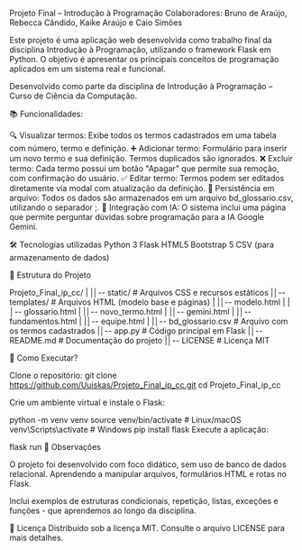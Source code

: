 Projeto Final – Introdução à Programação Colaboradores: Bruno de Araújo, Rebecca Cândido, Kaike Araújo e Caio Simões

Este projeto é uma aplicação web desenvolvida como trabalho final da disciplina Introdução à Programação, utilizando o framework Flask em Python. O objetivo é apresentar os principais conceitos de programação aplicados em um sistema real e funcional.

Desenvolvido como parte da disciplina de Introdução à Programação – Curso de Ciência da Computação.

📚 Funcionalidades:

🔍 Visualizar termos: Exibe todos os termos cadastrados em uma tabela com número, termo e definição. ➕ Adicionar termo: Formulário para inserir um novo termo e sua definição. Termos duplicados são ignorados. ❌ Excluir termo: Cada termo possui um botão "Apagar" que permite sua remoção, com confirmação do usuário. ✅ Editar termo: Termos podem ser editados diretamente via modal com atualização da definição. 📀 Persistência em arquivo: Todos os dados são armazenados em um arquivo bd_glossario.csv, utilizando o separador ;. 🤖 Integração com IA: O sistema inclui uma página que permite perguntar dúvidas sobre programação para a IA Google Gemini.

🛠️ Tecnologias utilizadas Python 3 Flask HTML5 Bootstrap 5 CSV (para armazenamento de dados)

📁 Estrutura do Projeto

Projeto_Final_ip_cc/ | |│-- static/ # Arquivos CSS e recursos estáticos |│-- templates/ # Arquivos HTML (modelo base e páginas) | |│-- modelo.html | |│-- glossario.html | |│-- novo_termo.html | |│-- gemini.html | |│-- fundamentos.html | |│-- equipe.html | |│-- bd_glossario.csv # Arquivo com os termos cadastrados |│-- app.py # Código principal em Flask |│-- README.md # Documentação do projeto |│-- LICENSE # Licença MIT

🚀 Como Executar?

Clone o repositório: git clone https://github.com/Uuiskas/Projeto_Final_ip_cc.git cd Projeto_Final_ip_cc

Crie um ambiente virtual e instale o Flask:

python -m venv venv
source venv/bin/activate  # Linux/macOS
venv\Scripts\activate     # Windows
pip install flask
Execute a aplicação:

flask run
📅 Observações

O projeto foi desenvolvido com foco didático, sem uso de banco de dados relacional. Aprendendo a manipular arquivos, formulários HTML e rotas no Flask.

Inclui exemplos de estruturas condicionais, repetição, listas, exceções e funções - que aprendemos ao longo da disciplina.

📄 Licença Distribuído sob a licença MIT. Consulte o arquivo LICENSE para mais detalhes.
